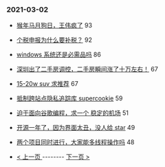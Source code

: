 ### 2021-03-02 
- [猴年马月狗日，王伟疯了](https://www.v2ex.com/t/757489) 93
- [个税申报为什么要补税？](https://www.v2ex.com/t/757538) 92
- [windows 系统还是必需品吗](https://www.v2ex.com/t/757626) 86
- [深圳出了二手房调控，二手房瞬间涨了十万左右！](https://www.v2ex.com/t/757699) 67
- [15-20w suv 求推荐](https://www.v2ex.com/t/757499) 67
- [抵制跨站点隐私追踪库 supercookie](https://www.v2ex.com/t/757467) 59
- [迫于面向谷歌编程，求一个 稳定的机场](https://www.v2ex.com/t/757592) 51
- [开源一年了，因为界面太丑，没人给 star](https://www.v2ex.com/t/757516) 49
- [两个项目同时进行，大家能多线程操作吗](https://www.v2ex.com/t/757543) 48 

- [ < 上一页 ](https://github.com/able8/v2ex-hot-record/blob/master/2021-03-01.md) -------- [ 下一页 > ](https://github.com/able8/v2ex-hot-record/blob/master/2021-03-03.md)